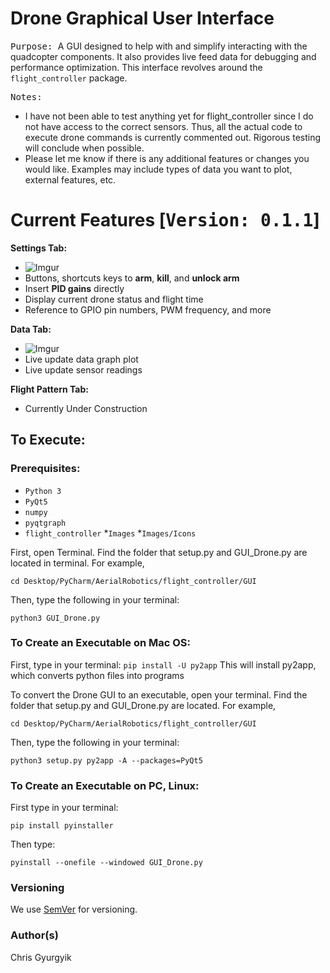 # Drone Graphical User Interface
<kbd>Purpose: 
</kbd>
A GUI designed to help with and simplify interacting with the quadcopter components. It also provides
live feed data for debugging and performance optimization. This interface revolves around the ```flight_controller``` package.

<kbd>Notes:</kbd>
* I have not been able to test anything yet for flight_controller since I do not have access to the correct sensors. Thus, all the actual code to execute drone commands is currently commented out. Rigorous testing will conclude when possible.
* Please let me know if there is any additional features or changes you would like. Examples may include types of data you want to plot, external features, etc.


# Current Features [<kbd>Version: 0.1.1</kbd>]
**Settings Tab:**
* ![Imgur](https://i.imgur.com/ZE0I5WC.png?3)
* Buttons, shortcuts keys to **arm**, **kill**, and **unlock arm**
* Insert **PID gains** directly
* Display current drone status and flight time
* Reference to GPIO pin numbers, PWM frequency, and more

**Data Tab:**
* ![Imgur](https://i.imgur.com/f5Qin1C.png)
* Live update data graph plot
* Live update sensor readings

**Flight Pattern Tab:**
* Currently Under Construction

## To Execute:

### Prerequisites:

* ```Python 3```
* ```PyQt5```
* ```numpy```
* ```pyqtgraph```
* ```flight_controller```
*```Images```
*```Images/Icons```

First, open Terminal. Find the folder that setup.py and GUI_Drone.py are located in terminal.
For example,
```
cd Desktop/PyCharm/AerialRobotics/flight_controller/GUI
```
Then, type the following in your terminal:
```
python3 GUI_Drone.py
```


### To Create an Executable on Mac OS:

First, type in your terminal:
```pip install -U py2app```
This will install py2app, which converts python files into programs

To convert the Drone GUI to an executable, open your terminal.
Find the folder that setup.py and GUI_Drone.py are located.
For example,
```
cd Desktop/PyCharm/AerialRobotics/flight_controller/GUI
```
 Then, type the following in your terminal:
```
python3 setup.py py2app -A --packages=PyQt5
```

### To Create an Executable on PC, Linux:

First type in your terminal:
```
pip install pyinstaller
```
Then type:
```
pyinstall --onefile --windowed GUI_Drone.py
```

### Versioning

We use [SemVer](http://semver.org/) for versioning.

### Author(s)

Chris Gyurgyik




